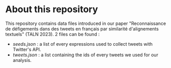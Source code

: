 # About this repository

This repository contains data files introduced in our paper "Reconnaissance de défigements dans des tweets en français par similarité d'alignements textuels" (TALN 2023). 2 files can be found :

- *seeds.json* : a list of every expressions used to collect tweets with Twitter's API.
- *tweets.json* : a list containing the ids of every tweets we used for our analysis.

